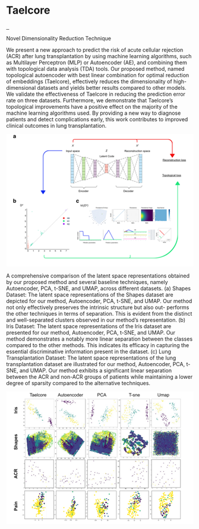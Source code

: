 # Taelcore
<div style="text-align: justity;">
<p align="left">
  <a href="https://choosealicense.com/licenses/gpl-3.0/">
    <img src="https://img.shields.io/badge/License-GPLv3-green" alt="">
  </a>
  <a href="https://github.com/MorillaLab/TopoTransformers/">
    <img src="https://colab.research.google.com/assets/colab-badge.svg" alt="">
  </a>
  <a href="https://doi.org/10.1016/j.compbiomed.2024.107969"> 
    <img src="https://img.shields.io/badge/doi.org/10.1016/j.compbiomed.2024.107969-blue" alt="">
  </a>
  
</p>

Novel Dimensionality Reduction Technique

We present a new approach to predict the risk of acute cellular rejection (ACR)
after lung transplantation by using machine learning algorithms, such as Multilayer Perceptron
(MLP) or Autoencoder (AE), and combining them with topological data analysis (TDA)
tools. Our proposed method, named topological autoencoder with best linear combination
for optimal reduction of embeddings (Taelcore), effectively reduces the dimensionality of
high-dimensional datasets and yields better results compared to other models. We validate
the effectiveness of Taelcore in reducing the prediction error rate on three datasets. Furthermore,
we demonstrate that Taelcore’s topological improvements have a positive effect on
the majority of the machine learning algorithms used. By providing a new way to diagnose
patients and detect complications early, this work contributes to improved clinical outcomes
in lung transplantation.

![Taelcore workflow](https://github.com/MorillaLab/Taelcore/blob/main/Figure_3_3.png)


A comprehensive comparison of the latent space representations obtained by our proposed method and several baseline techniques, namely Autoencoder, PCA, t-SNE, and UMAP, across different datasets. (a) Shapes Dataset: The latent space representations of the Shapes dataset are depicted for our method, Autoencoder, PCA, t-SNE, and UMAP. Our method not only effectively preserves the intrinsic structure but also out- performs the other techniques in terms of separation. This is evident from the distinct and well-separated clusters observed in our method’s representation. (b) Iris Dataset: The latent space representations of the Iris dataset are presented for our method, Autoencoder, PCA, t-SNE, and UMAP. Our method demonstrates a notably more linear separation between the classes compared to the other methods. This indicates its efficacy in capturing the essential discriminative information present in the dataset. (c) Lung Transplantation Dataset: The latent space representations of the lung transplantation dataset are illustrated for our method, Autoencoder, PCA, t-SNE, and UMAP. Our method exhibits a significant linear separation between the ACR and non-ACR groups of patients while maintaining a lower degree of sparsity compared to the alternative techniques.

![Taelcore representation learning](https://github.com/MorillaLab/Taelcore/blob/main/Figure_4_4.png)
